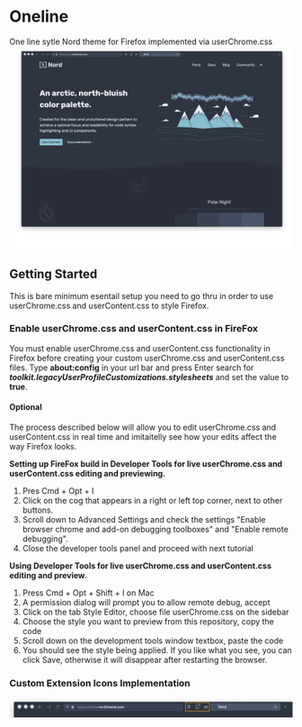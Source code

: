 # Oneline
One line sytle Nord theme for Firefox implemented via userChrome.css
![alt text](https://raw.githubusercontent.com/ultrahumanite/oneline/master/screenshots/main_window.png)
## Getting Started
This is bare minimum esentail setup you need to go thru in order to use userChrome.css and userContent.css to style Firefox.

### Enable userChrome.css and userContent.css in FireFox
You must enable userChrome.css and userContent.css functionality in Firefox before creating your custom userChrome.css and userContent.css files. Type **about:config** in your url bar and press Enter search for ***toolkit.legacyUserProfileCustomizations.stylesheets*** and set the value to **true**.

#### Optional
The process described below will allow you to edit userChrome.css and userContent.css in real time and imitaitelly see how your edits affect the way Firefox looks. 

**Setting up FireFox build in Developer Tools for live userChrome.css and userContent.css editing and previewing.** 
1. Pres Cmd + Opt + I
2. Click on the cog that appears in a right or left top corner, next to other buttons.
3. Scroll down to Advanced Settings and check the settings "Enable browser chrome and add-on debugging toolboxes" and "Enable remote debugging".
4. Close the developer tools panel and proceed with next tutorial

**Using Developer Tools for live userChrome.css and userContent.css editing and preview.** 
1. Press Cmd + Opt + Shift + I on Mac
2. A permission dialog will prompt you to allow remote debug, accept
3. Click on the tab Style Editor, choose file userChrome.css on the sidebar
4. Choose the style you want to preview from this repository, copy the code
5. Scroll down on the development tools window textbox, paste the code 
6. You should see the style being applied. If you like what you see, you can click Save, otherwise it will disappear after restarting the browser.

### Custom Extension Icons Implementation
![alt text](https://raw.githubusercontent.com/ultrahumanite/oneline/master/screenshots/extension_icons.png)
